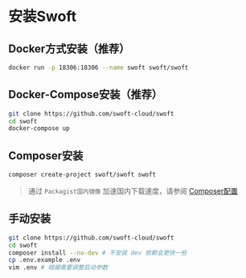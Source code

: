 # 安装Swoft

## Docker方式安装（推荐）

```bash
docker run -p 18306:18306 --name swoft swoft/swoft 
```

## Docker-Compose安装（推荐）

```bash
git clone https://github.com/swoft-cloud/swoft
cd swoft
docker-compose up
```

## Composer安装

```bash
composer create-project swoft/swoft swoft
```
> 通过 `Packagist国内镜像` 加速国内下载速度，请参阅 [Composer配置](../ready/composer.md)

## 手动安装

```bash
git clone https://github.com/swoft-cloud/swoft
cd swoft
composer install --no-dev # 不安装 dev 依赖会更快一些
cp .env.example .env
vim .env # 根据需要调整启动参数
```


